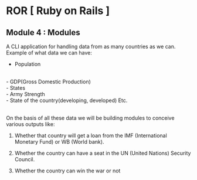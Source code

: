 # ROR [ Ruby on Rails ]

## Module 4 : Modules

A CLI application for handling data from as many countries as we can. Example of what data we can have:
- Population
<br>
- GDP(Gross Domestic Production)
<br>
- States
<br>
- Army Strength
<br>
- State of the country(developing, developed) Etc.

<br>
<br>

On the basis of all these data we will be building modules to conceive various outputs like:
1. Whether that country will get a loan from the IMF (International Monetary Fund) or WB (World bank).

2. Whether the country can have a seat in the UN (United Nations) Security Council.

3. Whether the country can win the war or not
